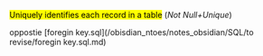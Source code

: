 <mark class="hltr-grses">Uniquely identifies each record in a table</mark>
(*Not Null+Unique*)

oppostie [foregin key.sql](/obisdian_ntoes/notes_obsidian/SQL/to revise/foregin key.sql.md)